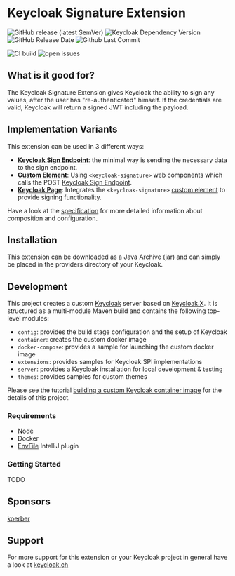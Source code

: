 Keycloak Signature Extension
===============

![GitHub release (latest SemVer)](https://img.shields.io/github/v/release/inventage/keycloak-signature-extension?sort=semver)
![Keycloak Dependency Version](https://img.shields.io/badge/Keycloak-22.0.1-blue)
![GitHub Release Date](https://img.shields.io/github/release-date-pre/inventage/keycloak-signature-extension)
![Github Last Commit](https://img.shields.io/github/last-commit/inventage/keycloak-signature-extension)

![CI build](https://github.com/inventage/keycloak-signature-extension/actions/workflows/build-pipeline.yml/badge.svg)
![open issues](https://img.shields.io/github/issues/inventage/keycloak-signature-extension)

## What is it good for?

The Keycloak Signature Extension gives Keycloak the ability to sign any values, after the user has "re-authenticated" himself. If the credentials are valid, Keycloak will return a signed JWT including the payload.

## Implementation Variants

This extension can be used in 3 different ways:

- **[Keycloak Sign Endpoint](#1-Keycloak-Sign-Endpoint)**: the minimal way is sending the necessary data to the sign endpoint.
- **[Custom Element](#2-Custom-Element)**: Using `<keycloak-signature>` web components which calls the POST [Keycloak Sign Endpoint](#1-Keycloak-Sign-Endpoint).
- **[Keycloak Page](#3-Keycloak-Page)**: Integrates the `<keycloak-signature>` [custom element](#2-Custom-Element) to provide signing functionality.

Have a look at the [specification](./SPECIFICATION.md) for more detailed information about composition and configuration.

## Installation

This extension can be downloaded as a Java Archive (jar) and can simply be placed in the
providers directory of your Keycloak.

## Development

This project creates a custom [Keycloak] server based on [Keycloak.X]. It is structured as a multi-module Maven build and contains the following top-level modules:

- `config`: provides the build stage configuration and the setup of Keycloak
- `container`: creates the custom docker image
- `docker-compose`: provides a sample for launching the custom docker image
- `extensions`: provides samples for Keycloak SPI implementations
- `server`: provides a Keycloak installation for local development & testing
- `themes`: provides samples for custom themes

Please see the tutorial [building a custom Keycloak container image](https://keycloak.ch/keycloak-tutorials/tutorial-custom-keycloak/) for the details of this project.

### Requirements

- Node
- Docker
- [EnvFile](https://plugins.jetbrains.com/plugin/7861-envfile) IntelliJ plugin

### Getting Started

TODO

## Sponsors

[koerber](https://koerber-pharma.com)

## Support

For more support for this extension or your Keycloak project in general have a look
at [keycloak.ch](https://keycloak.ch)


[Keycloak]: https://keycloak.org
[Keycloak.X]: https://www.keycloak.org/migration/migrating-to-quarkus
